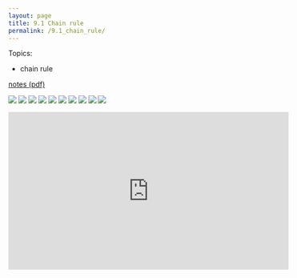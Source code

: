 ```yaml
---
layout: page
title: 9.1 Chain rule
permalink: /9.1_chain_rule/
---
```


Topics: 

- chain rule

[notes (pdf)](PCHA_9.1_ChainRule.pdf)

![](0.png)
![](1.png)
![](2.png)
![](3.png)
![](4.png)
![](5.png)
![](6.png)
![](7.png)
![](8.png)
![](9.png)

<iframe width="560" height="315" src="https://www.youtube.com/embed/UwN9PqioKY4" title="YouTube video player" frameborder="0" allow="accelerometer; autoplay; clipboard-write; encrypted-media; gyroscope; picture-in-picture" allowfullscreen></iframe>

